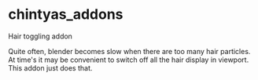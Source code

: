 chintyas_addons
===============
Hair toggling addon

Quite often, blender becomes slow when there are too many hair particles. At time's it may be convenient to switch off all the hair display in viewport. This addon just does that.

